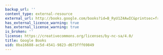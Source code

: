 ```yaml
---
backup_url: ''
content_type: external-resource
external_url: http://books.google.com/books?id=B_RyU1Z4AwIC&printsec=frontcover
has_external_licence_warning: true
has_external_license_warning: true
is_broken: ''
license: https://creativecommons.org/licenses/by-nc-sa/4.0/
title: Google Books
uid: 0ba16688-ac5d-4541-9823-d673fff69849
---
```

